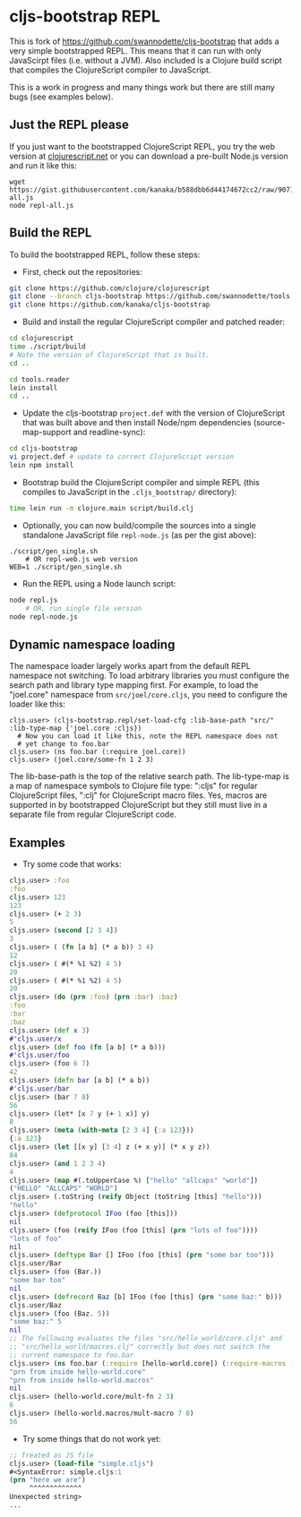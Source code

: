# cljs-bootstrap REPL

This is fork of https://github.com/swannodette/cljs-bootstrap that
adds a very simple bootstrapped REPL. This means that it can run with
only JavaScirpt files (i.e. without a JVM). Also included is a Clojure
build script that compiles the ClojureScript compiler to JavaScript.

This is a work in progress and many things work but there are still
many bugs (see examples below).

## Just the REPL please ##

If you just want to the bootstrapped ClojureScript REPL, you try the
web version at [clojurescript.net](http://clojurescript.net) or you
can download a pre-built Node.js version and run it like this:

```
wget https://gist.githubusercontent.com/kanaka/b588dbb6d44174672cc2/raw/90718328795e21b18b6828f91fd69b7a3da9f05b/repl-all.js
node repl-all.js
```

## Build the REPL ##

To build the bootstrapped REPL, follow these steps:

* First, check out the repositories:

```bash
git clone https://github.com/clojure/clojurescript
git clone --branch cljs-bootstrap https://github.com/swannodette/tools.reader
git clone https://github.com/kanaka/cljs-bootstrap
```

* Build and install the regular ClojureScript compiler and patched
  reader:

```bash
cd clojurescript
time ./script/build
# Note the version of ClojureScript that is built.
cd ..

cd tools.reader
lein install
cd ..
```

* Update the cljs-bootstrap `project.def` with the version of
  ClojureScript that was built above and then install Node/npm
  dependencies (source-map-support and readline-sync):

```bash
cd cljs-bootstrap
vi project.def # update to correct ClojureScript version
lein npm install
```

* Bootstrap build the ClojureScript compiler and simple REPL (this
  compiles to JavaScript in the `.cljs_bootstrap/` directory):

```bash
time lein run -m clojure.main script/build.clj
```

* Optionally, you can now build/compile the sources into a single
  standalone JavaScript file `repl-node.js` (as per the gist above):

```
./script/gen_single.sh
    # OR repl-web.js web version
WEB=1 ./script/gen_single.sh
```

* Run the REPL using a Node launch script:

```bash
node repl.js
    # OR, run single file version
node repl-node.js
```

## Dynamic namespace loading ##

The namespace loader largely works apart from the default REPL
namespace not switching. To load arbitrary libraries you must
configure the search path and library type mapping first. For example,
to load the "joel.core" namespace from `src/joel/core.cljs`, you need
to configure the loader like this:

```
cljs.user> (cljs-bootstrap.repl/set-load-cfg :lib-base-path "src/" :lib-type-map {'joel.core :cljs})
  # Now you can load it like this, note the REPL namespace does not
  # yet change to foo.bar
cljs.user> (ns foo.bar (:require joel.core))
cljs.user> (joel.core/some-fn 1 2 3)
```

The lib-base-path is the top of the relative search path. The
lib-type-map is a map of namespace symbols to Clojure file type:
":cljs" for regular ClojureScript files, ":clj" for ClojureScript
macro files. Yes, macros are supported in by bootstrapped
ClojureScript but they still must live in a separate file from regular
ClojureScript code.



## Examples ##


* Try some code that works:

```clojure
cljs.user> :foo
:foo
cljs.user> 123
123
cljs.user> (+ 2 3)
5
cljs.user> (second [2 3 4])
3
cljs.user> ( (fn [a b] (* a b)) 3 4)
12
cljs.user> ( #(* %1 %2) 4 5)
20
cljs.user> ( #(* %1 %2) 4 5)
20
cljs.user> (do (prn :foo) (prn :bar) :baz)
:foo
:bar
:baz
cljs.user> (def x 3)
#'cljs.user/x
cljs.user> (def foo (fn [a b] (* a b)))
#'cljs.user/foo
cljs.user> (foo 6 7)
42
cljs.user> (defn bar [a b] (* a b))
#'cljs.user/bar
cljs.user> (bar 7 8)
56
cljs.user> (let* [x 7 y (+ 1 x)] y)
8
cljs.user> (meta (with-meta [2 3 4] {:a 123}))
{:a 123}
cljs.user> (let [[x y] [3 4] z (+ x y)] (* x y z))
84
cljs.user> (and 1 2 3 4)
4
cljs.user> (map #(.toUpperCase %) ["hello" "allcaps" "world"])
("HELLO" "ALLCAPS" "WORLD")
cljs.user> (.toString (reify Object (toString [this] "hello")))
"hello"
cljs.user> (defprotocol IFoo (foo [this]))
nil
cljs.user> (foo (reify IFoo (foo [this] (prn "lots of foo"))))
"lots of foo"
nil
cljs.user> (deftype Bar [] IFoo (foo [this] (prn "some bar too")))
cljs.user/Bar
cljs.user> (foo (Bar.))
"some bar too"
nil
cljs.user> (defrecord Baz [b] IFoo (foo [this] (prn "some baz:" b)))
cljs.user/Baz
cljs.user> (foo (Baz. 5))
"some baz:" 5
nil
;; The following evaluates the files "src/hello_world/core.cljs" and
;; "src/hello_world/macros.clj" correctly but does not switch the
;; current namespace to foo.bar
cljs.user> (ns foo.bar (:require [hello-world.core]) (:require-macros [hello-world.macros]))
"prn from inside hello-world.core"
"prn from inside hello-world.macros"
nil
cljs.user> (hello-world.core/mult-fn 2 3)
6
cljs.user> (hello-world.macros/mult-macro 7 8)
56

```

* Try some things that do not work yet:

```clojure
;; Treated as JS file
cljs.user> (load-file "simple.cljs")
#<SyntaxError: simple.cljs:1
(prn "here we are")
     ^^^^^^^^^^^^^
Unexpected string>
...

```
